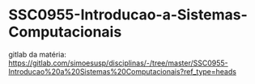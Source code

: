 # SSC0955-Introducao-a-Sistemas-Computacionais

gitlab da matéria: https://gitlab.com/simoesusp/disciplinas/-/tree/master/SSC0955-Introducao%20a%20Sistemas%20Computacionais?ref_type=heads
